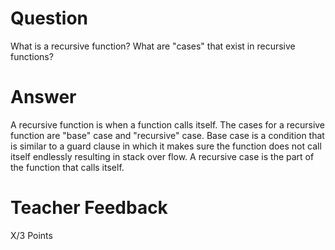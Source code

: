 # Question

What is a recursive function? What are "cases" that exist in recursive functions?

# Answer

A recursive function is when a function calls itself. The cases for a recursive function are "base" case and "recursive" case. Base case is a condition that is similar to a guard clause in which it makes sure the function does not call itself endlessly resulting in stack over flow. A recursive case is the part of the function that calls itself.

# Teacher Feedback

X/3 Points
